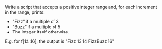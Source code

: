 Write a script that accepts a positive integer range and, for each increment in the range, prints:
   
   - "Fizz" if a multiple of 3
   - "Buzz" if a multiple of 5
   - The integer itself otherwise.
   
E.g. for f[12..16], the output is "Fizz 13 14 FizzBuzz 16"
